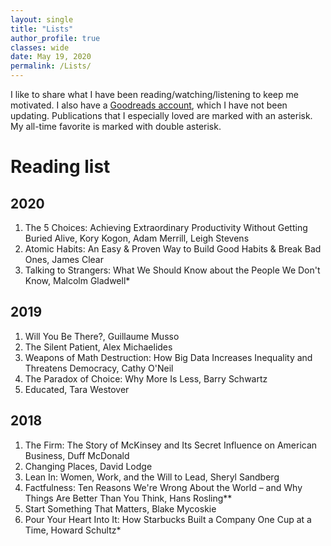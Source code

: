 ```yaml
---
layout: single
title: "Lists"
author_profile: true
classes: wide
date: May 19, 2020
permalink: /Lists/
---
```


I like to share what I have been reading/watching/listening to keep me motivated. I also have a [Goodreads account](https://www.goodreads.com/user/show/35673810-phuong), which I have not been updating. Publications that I especially loved are marked with an asterisk. My all-time favorite is marked with double asterisk. 

# Reading list
## 2020
1. The 5 Choices: Achieving Extraordinary Productivity Without Getting Buried Alive, Kory Kogon, Adam Merrill, Leigh Stevens
2. Atomic Habits: An Easy & Proven Way to Build Good Habits & Break Bad Ones, James Clear
3. Talking to Strangers: What We Should Know about the People We Don't Know, Malcolm Gladwell*

## 2019
1. Will You Be There?, Guillaume Musso
2. The Silent Patient, Alex Michaelides
3. Weapons of Math Destruction: How Big Data Increases Inequality and Threatens Democracy, Cathy O'Neil
4. The Paradox of Choice: Why More Is Less, Barry Schwartz
5. Educated, Tara Westover

## 2018
1. The Firm: The Story of McKinsey and Its Secret Influence on American Business, Duff McDonald
2. Changing Places, David Lodge
3. Lean In: Women, Work, and the Will to Lead, Sheryl Sandberg
4. Factfulness: Ten Reasons We're Wrong About the World – and Why Things Are Better Than You Think, Hans Rosling**
5. Start Something That Matters, Blake Mycoskie
6. Pour Your Heart Into It: How Starbucks Built a Company One Cup at a Time, Howard Schultz*
